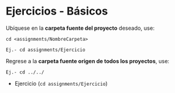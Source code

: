 # Ejercicios - Básicos

Ubíquese en la **carpeta fuente del proyecto** deseado, use:

```
cd <assignments/NombreCarpeta>

Ej.- cd assignments/Ejercicio

```
Regrese a la **carpeta fuente origen de todos los proyectos**, use:

```
Ej.- cd ../../

```

- Ejercicio (```cd assignments/Ejercicio```)
